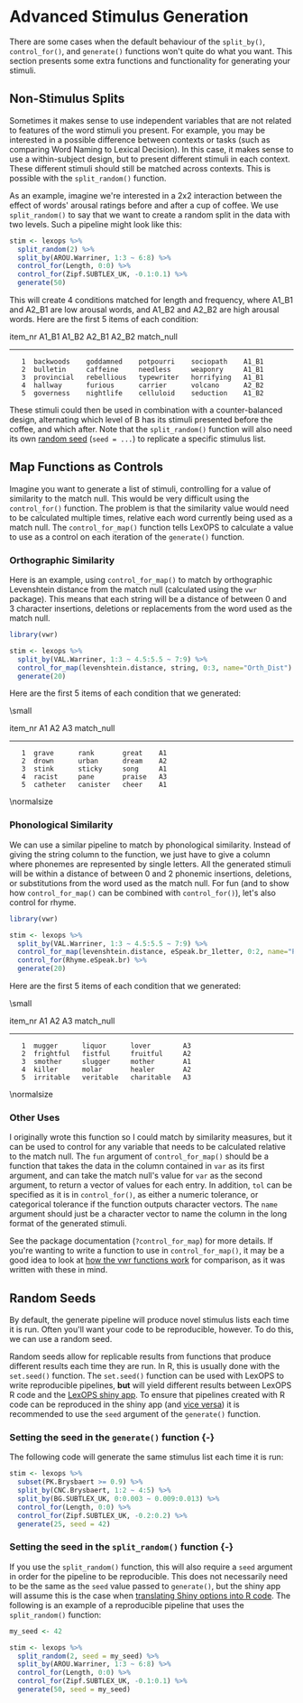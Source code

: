
# Advanced Stimulus Generation



There are some cases when the default behaviour of the `split_by()`, `control_for()`, and `generate()` functions won't quite do what you want. This section presents some extra functions and functionality for generating your stimuli.

## Non-Stimulus Splits

Sometimes it makes sense to use independent variables that are not related to features of the word stimuli you present. For example, you may be interested in a possible difference between contexts or tasks (such as comparing Word Naming to Lexical Decision). In this case, it makes sense to use a within-subject design, but to present different stimuli in each context. These different stimuli should still be matched across contexts. This is possible with the `split_random()` function.

As an example, imagine we're interested in a 2x2 interaction between the effect of words' arousal ratings before and after a cup of coffee. We use `split_random()` to say that we want to create a random split in the data with two levels. Such a pipeline might look like this:


```r
stim <- lexops %>%
  split_random(2) %>%
  split_by(AROU.Warriner, 1:3 ~ 6:8) %>%
  control_for(Length, 0:0) %>%
  control_for(Zipf.SUBTLEX_UK, -0.1:0.1) %>%
  generate(50)
```

This will create 4 conditions matched for length and frequency, where A1_B1 and A2_B1 are low arousal words, and A1_B2 and A2_B2 are high arousal words. Here are the first 5 items of each condition:

<div class = 'table'>

 item_nr  A1_B1        A1_B2        A2_B1        A2_B2        match_null 
--------  -----------  -----------  -----------  -----------  -----------
       1  backwoods    goddamned    potpourri    sociopath    A1_B1      
       2  bulletin     caffeine     needless     weaponry     A1_B1      
       3  provincial   rebellious   typewriter   horrifying   A1_B1      
       4  hallway      furious      carrier      volcano      A2_B2      
       5  governess    nightlife    celluloid    seduction    A1_B2      

</div>

These stimuli could then be used in combination with a counter-balanced design, alternating which level of B has its stimuli presented before the coffee, and which after. Note that the `split_random()` function will also need its own [random seed](#random-seeds) (`seed = ...`) to replicate a specific stimulus list.

## Map Functions as Controls

Imagine you want to generate a list of stimuli, controlling for a value of similarity to the match null. This would be very difficult using the `control_for()` function. The problem is that the similarity value would need to be calculated multiple times, relative each word currently being used as a match null. The `control_for_map()` function tells LexOPS to calculate a value to use as a control on each iteration of the `generate()` function.

### Orthographic Similarity

Here is an example, using `control_for_map()` to match by orthographic Levenshtein distance from the match null (calculated using the `vwr` package). This means that each string will be a distance of between 0 and 3 character insertions, deletions or replacements from the word used as the match null.


```r
library(vwr)

stim <- lexops %>%
  split_by(VAL.Warriner, 1:3 ~ 4.5:5.5 ~ 7:9) %>%
  control_for_map(levenshtein.distance, string, 0:3, name="Orth_Dist") %>%
  generate(20)
```

Here are the first 5 items of each condition that we generated:

\small
<div class = 'table'>

 item_nr  A1         A2         A3       match_null 
--------  ---------  ---------  -------  -----------
       1  grave      rank       great    A1         
       2  drown      urban      dream    A2         
       3  stink      sticky     song     A1         
       4  racist     pane       praise   A3         
       5  catheter   canister   cheer    A1         

</div>
\normalsize

### Phonological Similarity

We can use a similar pipeline to match by phonological similarity. Instead of giving the string column to the function, we just have to give a column where phonemes are represented by single letters. All the generated stimuli will be within a distance of between 0 and 2 phonemic insertions, deletions, or substitutions from the word used as the match null. For fun (and to show how `control_for_map()` can be combined with `control_for()`), let's also control for rhyme.


```r
library(vwr)

stim <- lexops %>%
  split_by(VAL.Warriner, 1:3 ~ 4.5:5.5 ~ 7:9) %>%
  control_for_map(levenshtein.distance, eSpeak.br_1letter, 0:2, name="Phon_Dist") %>%
  control_for(Rhyme.eSpeak.br) %>%
  generate(20)
```

Here are the first 5 items of each condition that we generated:

\small
<div class = 'table'>

 item_nr  A1          A2          A3           match_null 
--------  ----------  ----------  -----------  -----------
       1  mugger      liquor      lover        A3         
       2  frightful   fistful     fruitful     A2         
       3  smother     slugger     mother       A1         
       4  killer      molar       healer       A2         
       5  irritable   veritable   charitable   A3         

</div>
\normalsize

### Other Uses

I originally wrote this function so I could match by similarity measures, but it can be used to control for any variable that needs to be calculated relative to the match null. The `fun` argument of `control_for_map()` should be a function that takes the data in the column contained in `var` as its first argument, and can take the match null's value for `var` as the second argument, to return a vector of values for each entry. In addition, `tol` can be specified as it is in `control_for()`, as either a numeric tolerance, or categorical tolerance if the function outputs character vectors. The `name` argument should just be a character vector to name the column in the long format of the generated stimuli.

See the package documentation (`?control_for_map`) for more details. If you're wanting to write a function to use in `control_for_map()`, it may be a good idea to look at [how the vwr functions work](https://cran.r-project.org/web/packages/vwr/vwr.pdf) for comparison, as it was written with these in mind.

## Random Seeds

By default, the generate pipeline will produce novel stimulus lists each time it is run. Often you'll want your code to be reproducible, however. To do this, we can use a random seed.

Random seeds allow for replicable results from functions that produce different results each time they are run. In R, this is usually done with the `set.seed()` function. The `set.seed()` function can be used with LexOPS to write reproducible pipelines, **but** will yield different results between LexOPS R code and the [LexOPS shiny app](lexops-shiny-app.html). To ensure that pipelines created with R code can be reproduced in the shiny app (and [vice versa](lexops-shiny-app.html#random-seeds)) it is recommended to use the `seed` argument of the `generate()` function.

### Setting the seed in the `generate()` function {-}

The following code will generate the same stimulus list each time it is run:


```r
stim <- lexops %>%
  subset(PK.Brysbaert >= 0.9) %>%
  split_by(CNC.Brysbaert, 1:2 ~ 4:5) %>%
  split_by(BG.SUBTLEX_UK, 0:0.003 ~ 0.009:0.013) %>%
  control_for(Length, 0:0) %>%
  control_for(Zipf.SUBTLEX_UK, -0.2:0.2) %>%
  generate(25, seed = 42)
```

### Setting the seed in the `split_random()` function {-}

If you use the `split_random()` function, this will also require a `seed` argument in order for the pipeline to be reproducible. This does not necessarily need to be the same as the `seed` value passed to `generate()`, but the shiny app will assume this is the case when [translating Shiny options into R code](lexops-shiny-app.html#codify). The following is an example of a reproducible pipeline that uses the `split_random()` function:


```r
my_seed <- 42

stim <- lexops %>%
  split_random(2, seed = my_seed) %>%
  split_by(AROU.Warriner, 1:3 ~ 6:8) %>%
  control_for(Length, 0:0) %>%
  control_for(Zipf.SUBTLEX_UK, -0.1:0.1) %>%
  generate(50, seed = my_seed)
```
